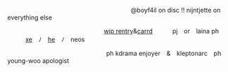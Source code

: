 ⠀⠀⠀⠀⠀⠀⠀⠀⠀⠀⠀⠀⠀⠀⠀⠀⠀⠀⠀⠀⠀⠀⠀⠀⠀ ⠀⠀@boyf4il on disc !! nijntjette on everything else

⠀⠀⠀⠀⠀⠀⠀⠀⠀⠀⠀⠀⠀⠀  ⠀⠀⠀⠀⠀⠀⠀[wip rentry](https://rentry.co/boyf4il)&[carrd](https://carrd.co/nijntjette)
⠀⠀⠀⠀pj⠀  or⠀  laina ph
⠀⠀⠀⠀[xe](https://pronouns.cc/nijntje)⠀  ﾉ⠀  [he](https://pronouns.cc/nijntje)⠀  ﾉ⠀  neos

⠀⠀⠀⠀⠀⠀⠀⠀⠀  ⠀⠀⠀⠀⠀    ⠀⠀  ⠀⠀            ⠀⠀  ph kdrama enjoyer⠀  &⠀  kleptonarc⠀  ph⠀  young-woo apologist
